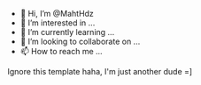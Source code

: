 - 👋 Hi, I’m @MahtHdz
- 👀 I’m interested in ...
- 🌱 I’m currently learning ...
- 💞️ I’m looking to collaborate on ...
- 📫 How to reach me ...

Ignore this template haha, I'm just another dude =]
